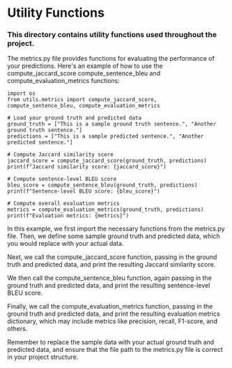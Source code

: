 # Utility Functions

### This directory contains utility functions used throughout the project.

The metrics.py file provides functions for evaluating the performance of your predictions. Here's an example of how to use the 
compute_jaccard_score compute_sentence_bleu and compute_evaluation_metrics functions:

```
import os
from utils.metrics import compute_jaccard_score, compute_sentence_bleu, compute_evaluation_metrics

# Load your ground truth and predicted data
ground_truth = ["This is a sample ground truth sentence.", "Another ground truth sentence."]
predictions = ["This is a sample predicted sentence.", "Another predicted sentence."]

# Compute Jaccard similarity score
jaccard_score = compute_jaccard_score(ground_truth, predictions)
print(f"Jaccard similarity score: {jaccard_score}")

# Compute sentence-level BLEU score
bleu_score = compute_sentence_bleu(ground_truth, predictions)
print(f"Sentence-level BLEU score: {bleu_score}")

# Compute overall evaluation metrics
metrics = compute_evaluation_metrics(ground_truth, predictions)
print(f"Evaluation metrics: {metrics}")

```

In this example, we first import the necessary functions from the metrics.py file. Then, we define some sample ground truth and predicted data, which you would replace with your actual data.

Next, we call the  compute_jaccard_score function, passing in the ground truth and predicted data, and print the resulting Jaccard similarity score.

We then call the compute_sentence_bleu function, again passing in the ground truth and predicted data, and print the resulting sentence-level BLEU score.

Finally, we call the compute_evaluation_metrics function, passing in the ground truth and predicted data, and print the resulting evaluation metrics dictionary, which may include metrics like precision, recall, F1-score, and others.

Remember to replace the sample data with your actual ground truth and predicted data, and ensure that the file path to the metrics.py file is correct in your project structure.